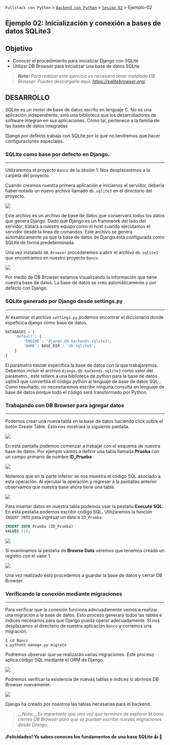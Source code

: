 `Fullstack con Python` > [`Backend con Python`](../../Readme.md) > [`Sesión 02`](../Readme.md) > Ejemplo-02

## Ejemplo 02: Inicialización y conexión a bases de datos SQLite3
## Objetivo

- Conocer el procedimiento para inicializar Django con SQLite
- Utilizar DB Browser para inicializar una base de datos SQLite

> *__Nota:__ Para realizar este ejercicio es necesario tener instalado DB Browser. Puedes descargarlo aquí: https://sqlitebrowser.org/*

## DESARROLLO

SQLite es un motor de base de datos escrito en lenguaje C. No es una aplicación independiente, sino una biblioteca que los desarrolladores de software integran en sus aplicaciones. Como tal, pertenece a la familia de las bases de datos integradas

Django por defecto trabaja con SQLite por lo que no tendremos que hacer configuraciones especiales.

### SQLite como base por defecto en Django.
***

Utilizaremos el proyecto `Banco` de la sesión 1. Nos desplazaremos a la carpeta del proyecto.

Cuando creamos nuestra primera aplicación e iniciamos el servidor, debería haber notado un nuevo archivo llamado `db.sqlite3` en el directorio del proyecto.

![](img/Ejemplo1_1.jpg)

Este  archivo es un archivo de base de datos que conservará todos los datos que genera Django. Dado que Django es un framework del lado del servidor, tratará a nuestro equipo como el host cuando ejecutamos el servidor desde la línea de comandos. Este archivo se genera automáticamente ya que la base de datos de Django está configurada como SQLite de forma predeterminada.

Una vez instalado `DB Browser` procederemos a abrir el archivo `db.sqlite3` que encontramos en nuestro proyecto `Banco`.

![](img/Ejemplo1_2.jpg)

Por medio de DB Browser estamos visualizando la información que tiene nuestra base de datos. La base de datos se creo automáticamente y por defecto con Django.


### SQLite generado por Django desde settings.py
***

Al examinar el archivo `settings.py` podemos encontrar el diccionario donde espeficica django como base de datos.

```Python
DATABASES = {
    'default': {
        'ENGINE': 'django.db.backends.sqlite3',
        'NAME': BASE_DIR / 'db.sqlite3',
    }
}
```


El parámetro `ENGINE` especifica la base de datos con la que trabajaremos. Debemos incluir el archivo  `django.db.backends.sqlite3` como valor del parámetro., este refiere a una biblioteca de python para la base de datos sqlite3 que convertirá el código python al lenguaje de base de datos SQL . Como resultado, no necesitaremos escribir ninguna consulta en lenguaje de base de datos  porque todo el código será transformado por Python.

### Trabajando con DB Browser para agregar datos
***

Podemos crear una nueva tabla en la base de datos haciendo click sobre el botón Create Table. Esto nos mostrará la siguiente pantalla.

![](img/Ejemplo1_4.jpg)

En esta pantalla podemos comenzar a trabajar con el esquema de nuestra base de datos. Por ejemplo vamos a definir una tabla llamada __Prueba__ con un  campo primario de nombre __ID_Prueba__

![](img/Ejemplo1_5.jpg)

Notemos que en la parte inferior se nos muestra el código SQL asociado a esta operación. Al ejecutar la operación y regresar a la pantallas anterior observamos que nuestra base ahora tiene una tabla.


![](img/Ejemplo1_6.jpg)

Para insertar datos en nuestra tabla podemos usar la pestaña __Execute SQL__. En esta pestaña podemos escribir código SQL. Utilizaremos la función `INSERT INTO` para ingresar un dato a `ID_Prueba`


```SQL
INSERT INTO Prueba (ID_Prueba)
VALUES (1);
```


![](img/Ejemplo1_7.jpg)

Si examinamos la pestaña de __Browse Data__ veremos que tenemos creado un registro con el valor 1.

![](img/Ejemplo1_8.jpg)

Una vez realizado esto procedemos a guardar la base de datos y cerrar DB Browser.

### Verificando la conexión mediante migraciones
***

Para verificar que la conexión funciona adecuadamente vamos a realizar una migración a la base de datos. Esto proceso generará todos las tablas e indices necesarios para que Django pueda operar adecuadamente. Si nos desplazamos al directorio de nuestra aplicación `Banco` y corremos una migración.

```console
$ cd Banco
$ python3 manage.py migrate

```

Podremos observar que se realizarán varias migraciones. Este proceso aplica código SQL mediante el ORM de Django.

![](img/Ejemplo1_9.jpg)

Podremos verificar la existencia de nuevas tablas e indices si abrimos DB Browser nuevamente.

![](img/Ejemplo1_10.jpg)

Django ha creado por nosotros las tablas necesarias para el backend.

>*__Nota:__Es importante que una vez que termines de explorar la base cierres DB Browser para que se puedan escribir nuevas migraciones desde Django.*

#### ¡Felicidades! Ya sabes conoces los fundamentos de una base SQLite :+1: :1st_place_medal: